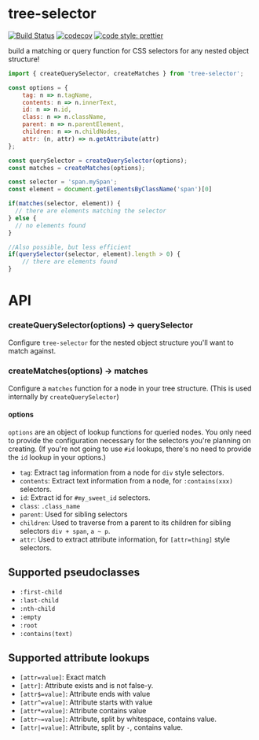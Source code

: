# tree-selector
[![Build Status](https://travis-ci.org/jvanbruegge/tree-selector.svg?branch=master)](https://travis-ci.org/jvanbruegge/tree-selector) [![codecov](https://codecov.io/gh/jvanbruegge/tree-selector/branch/master/graph/badge.svg)](https://codecov.io/gh/jvanbruegge/tree-selector) [![code style: prettier](https://img.shields.io/badge/code_style-prettier-ff69b4.svg?style=flat-square)](https://github.com/prettier/prettier)

build a matching or query function for CSS selectors for any nested object structure!

```js
import { createQuerySelector, createMatches } from 'tree-selector';

const options = {
    tag: n => n.tagName,
    contents: n => n.innerText,
    id: n => n.id,
    class: n => n.className,
    parent: n => n.parentElement,
    children: n => n.childNodes,
    attr: (n, attr) => n.getAttribute(attr)
};

const querySelector = createQuerySelector(options);
const matches = createMatches(options);

const selector = 'span.mySpan';
const element = document.getElementsByClassName('span')[0]

if(matches(selector, element)) {
  // there are elements matching the selector
} else {
  // no elements found
}

//Also possible, but less efficient
if(querySelector(selector, element).length > 0) {
    // there are elements found
}
```

# API

### createQuerySelector(options) -> querySelector

Configure `tree-selector` for the nested object structure you'll want to match against.

### createMatches(options) -> matches

Configure a `matches` function for a node in your tree structure. (This is used internally by `createQuerySelector`)

#### options

`options` are an object of lookup functions for queried nodes. You only need to provide the configuration necessary for the selectors you're planning on creating.
(If you're not going to use `#id` lookups, there's no need to provide the `id` lookup in your options.)

* `tag`: Extract tag information from a node for `div` style selectors.
* `contents`: Extract text information from a node, for `:contains(xxx)` selectors.
* `id`: Extract id for `#my_sweet_id` selectors.
* `class`: `.class_name`
* `parent`: Used for sibling selectors
* `children`: Used to traverse from a parent to its children for sibling selectors `div + span`, `a ~ p`.
* `attr`: Used to extract attribute information, for `[attr=thing]` style selectors.

## Supported pseudoclasses 

 - `:first-child`
 - `:last-child`
 - `:nth-child`
 - `:empty`
 - `:root`
 - `:contains(text)`

## Supported attribute lookups

 - `[attr=value]`: Exact match
 - `[attr]`: Attribute exists and is not false-y.
 - `[attr$=value]`: Attribute ends with value
 - `[attr^=value]`: Attribute starts with value
 - `[attr*=value]`: Attribute contains value
 - `[attr~=value]`: Attribute, split by whitespace, contains value.
 - `[attr|=value]`: Attribute, split by `-`, contains value.


